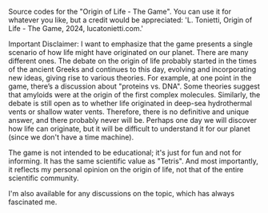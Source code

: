 Source codes for the "Origin of Life - The Game".
You can use it for whatever you like, but a credit would be appreciated: 'L. Tonietti, Origin of Life - The Game, 2024, lucatonietti.com.'


Important Disclaimer: I want to emphasize that the game presents a single scenario of how life might have originated on our planet. There are many different ones. The debate on the origin of life probably started in the times of the ancient Greeks and continues to this day, evolving and incorporating new ideas, giving rise to various theories. For example, at one point in the game, there’s a discussion about "proteins vs. DNA". Some theories suggest that amyloids were at the origin of the first complex molecules. Similarly, the debate is still open as to whether life originated in deep-sea hydrothermal vents or shallow water vents. Therefore, there is no definitive and unique answer, and there probably never will be. Perhaps one day we will discover how life can originate, but it will be difficult to understand it for our planet (since we don't have a time machine).

The game is not intended to be educational; it's just for fun and not for informing. It has the same scientific value as "Tetris". And most importantly, it reflects my personal opinion on the origin of life, not that of the entire scientific community.

I'm also available for any discussions on the topic, which has always fascinated me.
